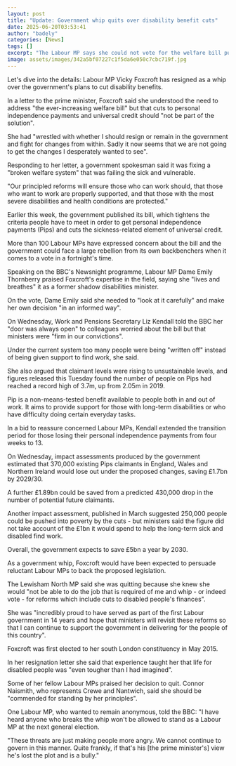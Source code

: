 ```yaml
---
layout: post
title: "Update: Government whip quits over disability benefit cuts"
date: 2025-06-20T03:53:41
author: "badely"
categories: [News]
tags: []
excerpt: "The Labour MP says she could not vote for the welfare bill published by the government earlier this week."
image: assets/images/342a5bf07227c1f5da6e050c7cbc719f.jpg
---
```


Let's dive into the details: Labour MP Vicky Foxcroft has resigned as a whip over the government's plans to cut disability benefits.

In a letter to the prime minister, Foxcroft said she understood the need to address "the ever-increasing welfare bill" but that cuts to personal independence payments and universal credit should "not be part of the solution". 

She had "wrestled with whether I should resign or remain in the government and fight for changes from within. Sadly it now seems that we are not going to get the changes I desperately wanted to see".

Responding to her letter, a government spokesman said it was fixing a "broken welfare system" that was failing the sick and vulnerable.

"Our principled reforms will ensure those who can work should, that those who want to work are properly supported, and that those with the most severe disabilities and health conditions are protected."

Earlier this week, the government published its bill, which tightens the criteria people have to meet in order to get personal independence payments (Pips) and cuts the sickness-related element of universal credit. 

More than 100 Labour MPs have expressed concern about the bill and the government could face a large rebellion from its own backbenchers when it comes to a vote in a fortnight's time. 

Speaking on the BBC's Newsnight programme, Labour MP Dame Emily Thornberry praised Foxcroft's expertise in the field, saying she "lives and breathes" it as a former shadow disabilities minister. 

On the vote, Dame Emily said she needed to "look at it carefully" and make her own decision "in an informed way".

On Wednesday, Work and Pensions Secretary Liz Kendall told the BBC her "door was always open" to colleagues worried about the bill but that ministers were "firm in our convictions".

Under the current system too many people were being "written off" instead of being given support to find work, she said. 

She also argued that claimant levels were rising to unsustainable levels, and figures released this Tuesday found the number of people on Pips had reached a record high of 3.7m, up from 2.05m in 2019. 

Pip is a non-means-tested benefit available to people both in and out of work. It aims to provide support for those with long-term disabilities or who have difficulty doing certain everyday tasks.

In a bid to reassure concerned Labour MPs, Kendall extended the transition period for those losing their personal independence payments from four weeks to 13.

On Wednesday, impact assessments produced by the government estimated that 370,000 existing Pips claimants in England, Wales and Northern Ireland would lose out under the proposed changes, saving £1.7bn by 2029/30. 

A further £1.89bn could be saved from a predicted 430,000 drop in the number of potential future claimants.

Another impact assessment, published in March suggested 250,000 people could be pushed into poverty by the cuts - but ministers said the figure did not take account of the £1bn it would spend to help the long-term sick and disabled find work. 

Overall, the government expects to save £5bn a year by 2030. 

As a government whip, Foxcroft would have been expected to persuade reluctant Labour MPs to back the proposed legislation.

The Lewisham North MP said she was quitting because she knew she would "not be able to do the job that is required of me and whip - or indeed vote - for reforms which include cuts to disabled people's finances".

She was "incredibly proud to have served as part of the first Labour government in 14 years and hope that ministers will revisit these reforms so that I can continue to support the government in delivering for the people of this country".

Foxcroft was first elected to her south London constituency in May 2015. 

In her resignation letter she said that experience taught her that life for disabled people was "even tougher than I had imagined". 

Some of her fellow Labour MPs praised her decision to quit. Connor Naismith, who represents Crewe and Nantwich, said she should be "commended for standing by her principles". 

One Labour MP, who wanted to remain anonymous, told the BBC: "I have heard anyone who breaks the whip won't be allowed to stand as a Labour MP at the next general election. 

"These threats are just making people more angry. We cannot continue to govern in this manner. Quite frankly, if that's his [the prime minister's] view he's lost the plot and is a bully."

